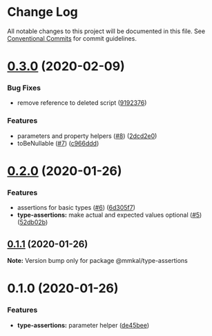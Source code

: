 # Change Log

All notable changes to this project will be documented in this file.
See [Conventional Commits](https://conventionalcommits.org) for commit guidelines.

# [0.3.0](https://github.com/mmkal/js/compare/@mmkal/type-assertions@0.2.0...@mmkal/type-assertions@0.3.0) (2020-02-09)


### Bug Fixes

* remove reference to deleted script ([9192376](https://github.com/mmkal/js/commit/9192376a2fa369cfbd8f599edef4cfd64e0e28cd))


### Features

* parameters and property helpers ([#8](https://github.com/mmkal/js/issues/8)) ([2dcd2e0](https://github.com/mmkal/js/commit/2dcd2e058ec33f49bc718f084075bd88af0cf709))
* toBeNullable ([#7](https://github.com/mmkal/js/issues/7)) ([c966ddd](https://github.com/mmkal/js/commit/c966dddbba2fcb65a6a4d4283811204a5aeb5c1a))





# [0.2.0](https://github.com/mmkal/js/compare/@mmkal/type-assertions@0.1.1...@mmkal/type-assertions@0.2.0) (2020-01-26)


### Features

* assertions for basic types ([#6](https://github.com/mmkal/js/issues/6)) ([6d305f7](https://github.com/mmkal/js/commit/6d305f7ecd58114e15b1ad97811b0f4e35c50fb3))
* **type-assertions:** make actual and expected values optional ([#5](https://github.com/mmkal/js/issues/5)) ([52db02b](https://github.com/mmkal/js/commit/52db02bdbd0eb6c4767078c0080319ced866d6c5))





## [0.1.1](https://github.com/mmkal/js/compare/@mmkal/type-assertions@0.1.0...@mmkal/type-assertions@0.1.1) (2020-01-26)

**Note:** Version bump only for package @mmkal/type-assertions





# 0.1.0 (2020-01-26)


### Features

* **type-assertions:** parameter helper ([de45bee](https://github.com/mmkal/js/commit/de45beefa984b17f686ba387ffab9675f28ec74a))
